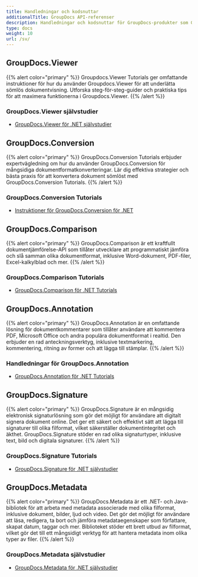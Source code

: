 ```yaml
---
title: Handledningar och kodsnuttar
additionalTitle: GroupDocs API-referenser
description: Handledningar och kodsnuttar för GroupDocs-produkter som GroupDocs.Viewer, GroupDocs.Annotation, GroupDocs.Conversion och andra produkter.
type: docs
weight: 10
url: /sv/
---
```


## GroupDocs.Viewer
{{% alert color="primary" %}}
Groupdocs.Viewer Tutorials ger omfattande instruktioner för hur du använder Groupdocs.Viewer för att underlätta sömlös dokumentvisning. Utforska steg-för-steg-guider och praktiska tips för att maximera funktionerna i Groupdocs.Viewer.
{{% /alert %}}

### GroupDocs.Viewer självstudier
- [GroupDocs.Viewer för .NET självstudier](../viewer/sv/net/)


## GroupDocs.Conversion
{{% alert color="primary" %}}
GroupDocs.Conversion Tutorials erbjuder expertvägledning om hur du använder GroupDocs.Conversion för mångsidiga dokumentformatkonverteringar. Lär dig effektiva strategier och bästa praxis för att konvertera dokument sömlöst med GroupDocs.Conversion Tutorials.
{{% /alert %}}

### GroupDocs.Conversion Tutorials
- [Instruktioner för GroupDocs.Conversion för .NET](../conversion/sv/net/)


## GroupDocs.Comparison
{{% alert color="primary" %}}
GroupDocs.Comparison är ett kraftfullt dokumentjämförelse-API som tillåter utvecklare att programmatiskt jämföra och slå samman olika dokumentformat, inklusive Word-dokument, PDF-filer, Excel-kalkylblad och mer.
{{% /alert %}}

### GroupDocs.Comparison Tutorials
- [GroupDocs.Comparison för .NET Tutorials](../comparison/sv/net/)


## GroupDocs.Annotation
{{% alert color="primary" %}}
GroupDocs.Annotation är en omfattande lösning för dokumentkommentarer som tillåter användare att kommentera PDF, Microsoft Office och andra populära dokumentformat i realtid. Den erbjuder en rad anteckningsverktyg, inklusive textmarkering, kommentering, ritning av former och att lägga till stämplar.
{{% /alert %}}

### Handledningar för GroupDocs.Annotation
- [GroupDocs.Annotation för .NET Tutorials](../annotation/sv/net/)


## GroupDocs.Signature
{{% alert color="primary" %}}
GroupDocs.Signature är en mångsidig elektronisk signaturlösning som gör det möjligt för användare att digitalt signera dokument online. Det ger ett säkert och effektivt sätt att lägga till signaturer till olika filformat, vilket säkerställer dokumentintegritet och äkthet. GroupDocs.Signature stöder en rad olika signaturtyper, inklusive text, bild och digitala signaturer.
{{% /alert %}}

### GroupDocs.Signature Tutorials
- [GroupDocs.Signature för .NET självstudier](../signature/sv/net/)


## GroupDocs.Metadata
{{% alert color="primary" %}}
GroupDocs.Metadata är ett .NET- och Java-bibliotek för att arbeta med metadata associerade med olika filformat, inklusive dokument, bilder, ljud och video. Det gör det möjligt för användare att läsa, redigera, ta bort och jämföra metadataegenskaper som författare, skapat datum, taggar och mer. Biblioteket stöder ett brett utbud av filformat, vilket gör det till ett mångsidigt verktyg för att hantera metadata inom olika typer av filer.
{{% /alert %}}

### GroupDocs.Metadata självstudier
- [GroupDocs.Metadata för .NET självstudier](../metadata/sv/net/)